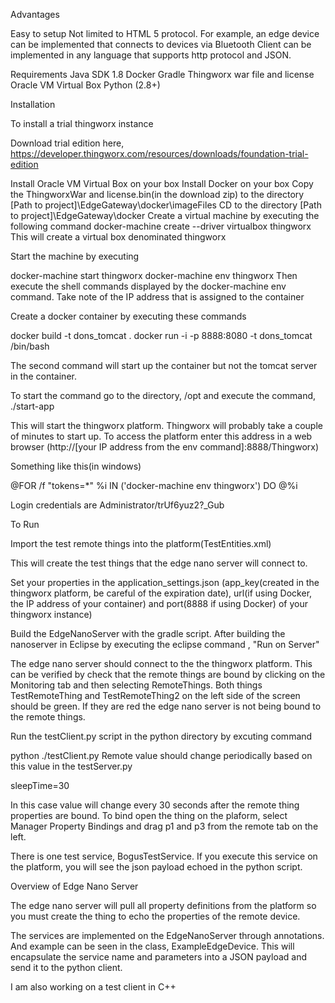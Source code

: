 Advantages

Easy to setup
Not limited to HTML 5 protocol.  For example, an edge device can be implemented that connects to devices via Bluetooth
Client can be implemented in any language that supports http protocol and JSON.

Requirements
Java SDK 1.8
Docker
Gradle
Thingworx war file and license
Oracle VM Virtual Box
Python (2.8+)

Installation

To install a trial thingworx instance

Download trial edition here, https://developer.thingworx.com/resources/downloads/foundation-trial-edition

Install Oracle VM Virtual Box on your box
Install Docker on your box
Copy the ThingworxWar and license.bin(in the download zip) to the directory [Path to project]\EdgeGateway\docker\imageFiles
CD to the directory [Path to project]\EdgeGateway\docker
Create a virtual machine by executing the following command
docker-machine create --driver virtualbox thingworx
This will create a virtual box denominated thingworx

Start the machine by executing

docker-machine start thingworx
docker-machine env thingworx
Then execute the shell commands displayed by the docker-machine env command.  Take note of the IP address that is assigned to the container

Create a docker container by executing these commands

docker build -t dons_tomcat . 
docker run -i -p 8888:8080 -t dons_tomcat /bin/bash 

The second command will start up the container but not the tomcat server in the container.

To start the command go to the directory, /opt and execute the command, ./start-app

This will start the thingworx platform.  Thingworx will probably take a couple of minutes to start up.  To access the platform enter this address in a web browser (http://[your IP address from the env command]:8888/Thingworx)

Something like this(in windows)

@FOR /f "tokens=*" %i IN ('docker-machine env thingworx') DO @%i

Login credentials are Administrator/trUf6yuz2?_Gub

To Run

Import the test remote things into the platform(TestEntities.xml)

This will create the test things that the edge nano server will connect to.

Set your properties in the application_settings.json (app_key(created in the thingworx platform, be careful of the expiration date), url(if using Docker, the IP address of your container) and port(8888 if using Docker) of your thingworx instance)

Build the EdgeNanoServer with the gradle script.  After building the nanoserver in Eclipse by executing the eclipse command , "Run on Server"

The edge nano server should connect to the the thingworx platform.  This can be verified by check that the remote things are bound by clicking on the Monitoring tab and then selecting RemoteThings.  Both things TestRemoteThing and TestRemoteThing2 on the left side of the screen should be green.  If they are red the edge nano server is not being bound to the remote things.

Run the testClient.py script in the python directory by excuting command

python ./testClient.py
Remote value should change periodically based on this value in the testServer.py

sleepTime=30

In this case value will change every 30 seconds after the remote thing properties are bound.  To bind open the thing on the plaform, select Manager Property Bindings and drag p1 and p3 from the remote tab on the left.

There is one test service, BogusTestService.  If you execute this service on the platform, you will see the json payload echoed in the python script.

Overview of Edge Nano Server

The edge nano server will pull all property definitions from the platform so you must create the thing to echo the properties of the remote device.

The services are implemented on the EdgeNanoServer through annotations.  And example can be seen in the class, ExampleEdgeDevice.  This will encapsulate the service name and parameters into a JSON payload and send it to the python client.

I am also working on a test client in C++
